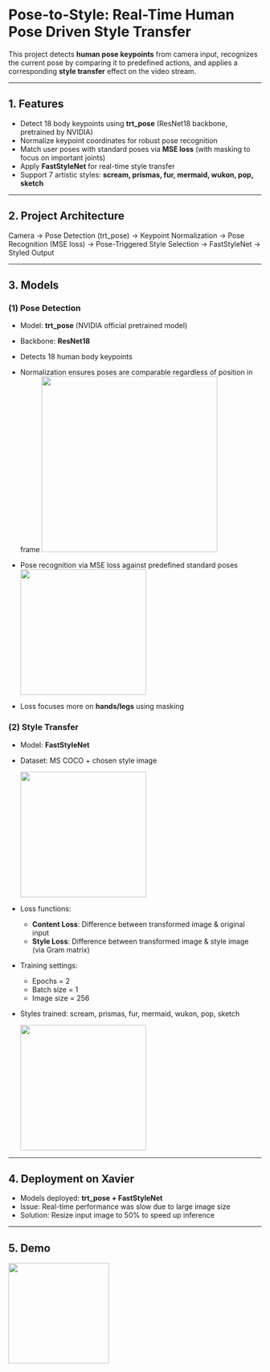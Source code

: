 # Pose-to-Style: Real-Time Human Pose Driven Style Transfer

This project detects **human pose keypoints** from camera input, recognizes the current pose by comparing it to predefined actions, and applies a corresponding **style transfer** effect on the video stream.

---

## 1. Features
- Detect 18 body keypoints using **trt_pose** (ResNet18 backbone, pretrained by NVIDIA)  
- Normalize keypoint coordinates for robust pose recognition  
- Match user poses with standard poses via **MSE loss** (with masking to focus on important joints)  
- Apply **FastStyleNet** for real-time style transfer  
- Support 7 artistic styles: **scream, prismas, fur, mermaid, wukon, pop, sketch**

---

## 2. Project Architecture
Camera → Pose Detection (trt_pose) → Keypoint Normalization → Pose Recognition (MSE loss) → Pose-Triggered Style Selection → FastStyleNet → Styled Output

---

## 3. Models
### (1) Pose Detection
- Model: **trt_pose** (NVIDIA official pretrained model)  
- Backbone: **ResNet18** 
- Detects 18 human body keypoints  
- Normalization ensures poses are comparable regardless of position in frame
  <img src="https://drive.google.com/uc?export=view&id=1jPQIQNp5nbaV6BCZ-SwmgeLxgnW8Nebs" height="350"/>

- Pose recognition via MSE loss against predefined standard poses
  <img src="https://drive.google.com/uc?export=view&id=15sPvXDLNOYewFDYQCRp6IUPfMZM6OnGh" height="250"/>

- Loss focuses more on **hands/legs** using masking

### (2) Style Transfer
- Model: **FastStyleNet**  
- Dataset: MS COCO + chosen style image
  
  <img src="https://drive.google.com/uc?export=view&id=1K16slzLKn-Hg6hqWuf_XdzhG0zd_X4m6" height="250"/>

- Loss functions: 
  - **Content Loss**: Difference between transformed image & original input  
  - **Style Loss**: Difference between transformed image & style image (via Gram matrix)
- Training settings:
  - Epochs = 2
  - Batch size = 1
  - Image size = 256
- Styles trained: scream, prismas, fur, mermaid, wukon, pop, sketch
  
  <img src="style.png" height="250"/>

---

## 4. Deployment on Xavier
- Models deployed: **trt_pose + FastStyleNet**  
- Issue: Real-time performance was slow due to large image size  
- Solution: Resize input image to 50% to speed up inference  

---

## 5. Demo
<img src="https://drive.google.com/uc?export=view&id=1quyCwK90TwHG4OCdQP9HQx5vkbEUuiKv" height="200"/>
